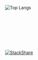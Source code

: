 ![Top Langs](https://github-readme-stats.vercel.app/api/top-langs/?username=devmeireles&layout=compact&hide=css,html&langs_count=7&theme=dark)

<div style="padding:50px"></div>

[![StackShare](http://img.shields.io/badge/tech-stack-0690fa.svg?style=flat)](https://stackshare.io/devmeireles/my-stack)
